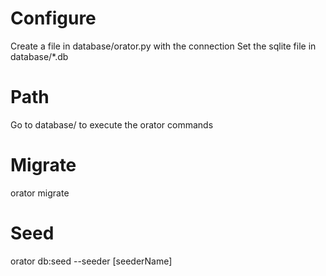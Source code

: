 # Configure 
Create a file in database/orator.py with the connection 
Set the sqlite file in database/*.db

# Path 
Go to database/ to execute the orator commands

# Migrate 
orator migrate

# Seed
orator db:seed --seeder [seederName]
